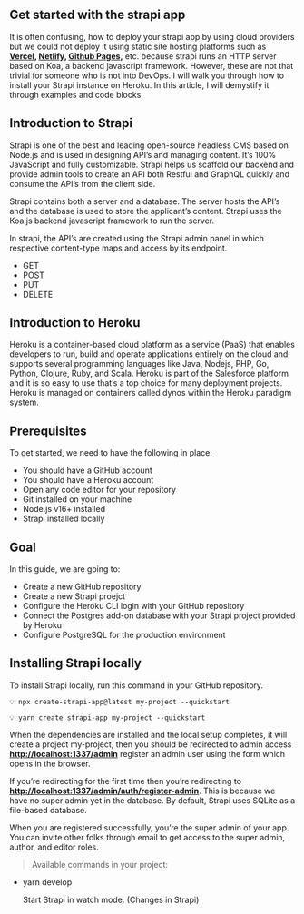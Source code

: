 ## Get started with the strapi app

It is often confusing, how to deploy your strapi app by using cloud providers but we could not deploy it using static site hosting platforms such as **[Vercel](http://vercel.com), [Netlify](http://netlify.com), [Github Pages](https://www.notion.so/How-to-deploy-the-Headless-CMS-Strapi-app-on-Heroku-7f40b8f2d8414f3f81e8a0caccf9c1f1),** etc. because strapi runs an HTTP server based on Koa, a backend javascript framework. However, these are not that trivial for someone who is not into DevOps. I will walk you through how to install your Strapi instance on Heroku. In this article, I will demystify it through examples and code blocks.

## Introduction to Strapi

Strapi is one of the best and leading open-source headless CMS based on Node.js and is used in designing API’s and managing content. It’s 100% JavaScript and fully customizable. Strapi helps us scaffold our backend and provide admin tools to create an API both Restful and GraphQL quickly and consume the API’s from the client side.

Strapi contains both a server and a database. The server hosts the API’s and the database is used to store the applicant’s content. Strapi uses the Koa.js backend javascript framework to run the server.

In strapi, the API’s are created using the Strapi admin panel in which respective content-type maps and access by its endpoint.

- GET
- POST
- PUT
- DELETE

## Introduction to Heroku

Heroku is a container-based cloud platform as a service (PaaS) that enables developers to run, build and operate applications entirely on the cloud and supports several programming languages like Java, Nodejs, PHP, Go, Python, Clojure, Ruby, and Scala. Heroku is part of the Salesforce platform and it is so easy to use that’s a top choice for many deployment projects. Heroku is managed on containers called dynos within the Heroku paradigm system.

## **Prerequisites**

To get started, we need to have the following in place:

- You should have a GitHub account
- You should have a Heroku account
- Open any code editor for your repository
- Git installed on your machine
- Node.js v16+ installed
- Strapi installed locally

## Goal

In this guide, we are going to:

- Create a new GitHub repository
- Create a new Strapi proejct
- Configure the Heroku CLI login with your GitHub repository
- Connect the Postgres add-on database with your Strapi project provided by Heroku
- Configure PostgreSQL for the production environment

## Installing Strapi locally

To install Strapi locally, run this command in your GitHub repository.

```
💡 npx create-strapi-app@latest my-project --quickstart
```

```
💡 yarn create strapi-app my-project --quickstart
```

When the dependencies are installed and the local setup completes, it will create a project my-project, then you should be redirected to admin access [**http://localhost:1337/admin**](http://localhost:1337/admin) register an admin user using the form which opens in the browser.

If you’re redirecting for the first time then you’re redirecting to [**http://localhost:1337/admin/auth/register-admin**](http://localhost:1337/admin/auth/register-admin). This is because we have no super admin yet in the database. By default, Strapi uses SQLite as a file-based database.

When you are registered successfully, you’re the super admin of your app. You can invite other folks through email to get access to the super admin, author, and editor roles.

> Available commands in your project:

- yarn develop

  Start Strapi in watch mode. (Changes in Strapi)
